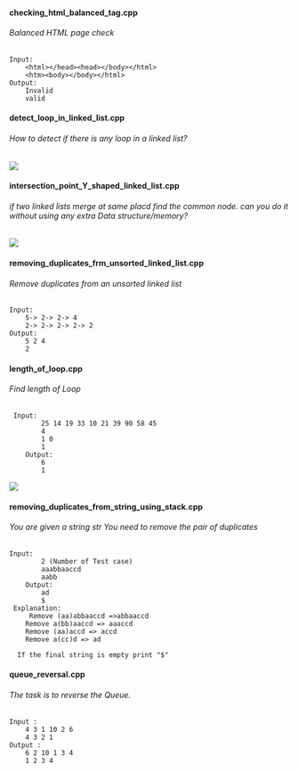  #### checking_html_balanced_tag.cpp
 ###### Balanced HTML page check
    Input:
    	<html></head><head></body></html>
    	<htm><body></body></html>
    Output: 	
    	Invalid
    	valid

#### detect_loop_in_linked_list.cpp
###### How to detect if there is any loop in a linked list?

![](https://github.com/bookFlush/MockSessions/tree/feature/MockSession2/images/detect_loop.png)

#### intersection_point_Y_shaped_linked_list.cpp
###### if two linked lists merge at same placd find the common node. can you do it without using any extra Data structure/memory?


![](https://github.com/bookFlush/MockSessions/tree/feature/MockSession2/images/interesection_point.jpg)

#### removing_duplicates_frm_unsorted_linked_list.cpp
 ###### Remove duplicates from an unsorted linked list
    Input:
        5-> 2-> 2-> 4
        2-> 2-> 2-> 2-> 2
    Output:
        5 2 4
		2
#### length_of_loop.cpp

######  Find length of Loop
 
     Input:
    		25 14 19 33 10 21 39 90 58 45
    		4
    		1 0
    		1
    	Output:
    		6
    		1

![](https://github.com/bookFlush/MockSessions/tree/feature/MockSession2/images/detect_loop.png)

#### removing_duplicates_from_string_using_stack.cpp
###### You are given a string str You need to remove the pair of duplicates

    Input:
    		2 (Number of Test case)
    		aaabbaaccd
    		aabb
    	Output:
    		ad
    		$
     Explanation:
    	 Remove (aa)abbaaccd =>abbaaccd
    	Remove a(bb)aaccd => aaaccd
    	Remove (aa)accd => accd
    	Remove a(cc)d => ad
      
      If the final string is empty print "$"
#### queue_reversal.cpp
###### The task is to reverse the Queue.
    Input :
    	4 3 1 10 2 6
    	4 3 2 1
    Output :  
    	6 2 10 1 3 4
    	1 2 3 4

